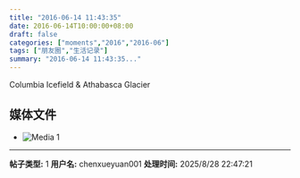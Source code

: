 ```yaml
---
title: "2016-06-14 11:43:35"
date: 2016-06-14T10:00:00+08:00
draft: false
categories: ["moments","2016","2016-06"]
tags: ["朋友圈","生活记录"]
summary: "2016-06-14 11:43:35..."
---
```


Columbia Icefield & Athabasca Glacier

## 媒体文件

- ![Media 1](/Moments/photos/2016-06-14/201606141143350.jpg)

---

**帖子类型:** 1
**用户名:** chenxueyuan001
**处理时间:** 2025/8/28 22:47:21